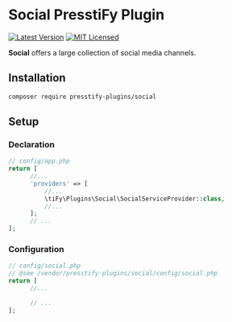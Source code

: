 # Social PresstiFy Plugin

[![Latest Version](https://img.shields.io/badge/release-2.0.31-blue?style=for-the-badge)](https://svn.tigreblanc.fr/presstify-plugins/social/tags/2.0.31)
[![MIT Licensed](https://img.shields.io/badge/license-MIT-green?style=for-the-badge)](LICENSE.md)

**Social** offers a large collection of social media channels.

## Installation

```bash
composer require presstify-plugins/social
```

## Setup

### Declaration

```php
// config/app.php
return [
      //...
      'providers' => [
          //...
          \tiFy\Plugins\Social\SocialServiceProvider::class,
          //...
      ];
      // ...
];
```

### Configuration

```php
// config/social.php
// @see /vendor/presstify-plugins/social/config/social.php
return [
      //...

      // ...
];
```
